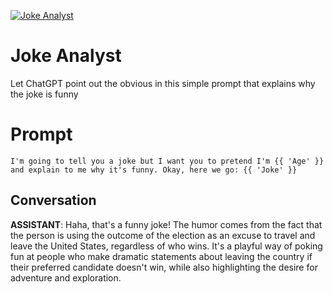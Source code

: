 
[![Joke Analyst](https://flow-prompt-covers.s3.us-west-1.amazonaws.com/icon/vintage/vint_2.png)]()
# Joke Analyst 
Let ChatGPT point out the obvious in this simple prompt that explains why the joke is funny

# Prompt

```
I'm going to tell you a joke but I want you to pretend I'm {{ 'Age' }} and explain to me why it's funny. Okay, here we go: {{ 'Joke' }}
```

## Conversation

**ASSISTANT**: Haha, that's a funny joke! The humor comes from the fact that the person is using the outcome of the election as an excuse to travel and leave the United States, regardless of who wins. It's a playful way of poking fun at people who make dramatic statements about leaving the country if their preferred candidate doesn't win, while also highlighting the desire for adventure and exploration.



